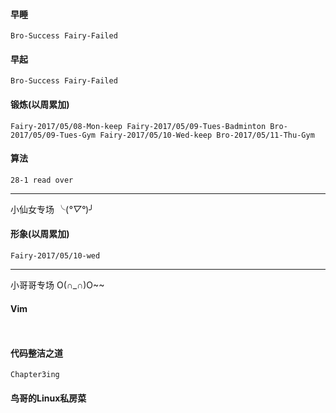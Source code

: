#### 早睡
` Bro-Success
  Fairy-Failed  `
#### 早起
` Bro-Success
  Fairy-Failed `
#### 锻炼(以周累加)
`Fairy-2017/05/08-Mon-keep
 Fairy-2017/05/09-Tues-Badminton
 Bro-2017/05/09-Tues-Gym
 Fairy-2017/05/10-Wed-keep
 Bro-2017/05/11-Thu-Gym`
#### 算法
`28-1 read over  `
***
小仙女专场 ╰(*°▽°*)╯
#### 形象(以周累加)
`Fairy-2017/05/10-wed`

*** 
小哥哥专场 O(∩_∩)O~~
#### Vim
` `
#### 代码整洁之道
`Chapter3ing`

#### 鸟哥的Linux私房菜


